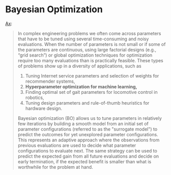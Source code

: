 # Bayesian Optimization

[Ax](https://ax.dev/docs/bayesopt.html):

> In complex engineering problems we often come across parameters that have to be tuned using several time-consuming and noisy evaluations. When the number of parameters is not small or if some of the parameters are continuous, using large factorial designs \(e.g., “grid search”\) or global optimization techniques for optimization require too many evaluations than is practically feasible. These types of problems show up in a diversity of applications, such as
>
> 1. Tuning Internet service parameters and selection of weights for recommender systems,
> 2. **Hyperparameter optimization for machine learning,**
> 3. Finding optimal set of gait parameters for locomotive control in robotics,
> 4. Tuning design parameters and rule-of-thumb heuristics for hardware design.
>
> Bayesian optimization \(BO\) allows us to tune parameters in relatively few iterations by building a smooth model from an initial set of parameter configurations \(referred to as the "surrogate model"\) to predict the outcomes for yet unexplored parameter configurations. This represents an adaptive approach where the observations from previous evaluations are used to decide what parameter configurations to evaluate next. The same strategy can be used to predict the expected gain from all future evaluations and decide on early termination, if the expected benefit is smaller than what is worthwhile for the problem at hand.

